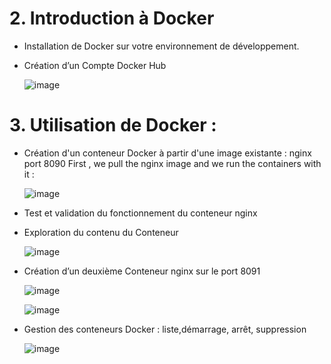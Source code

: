 # 2. Introduction à Docker
- Installation de Docker sur votre environnement de développement.
- Création d’un Compte Docker Hub

  ![image](https://github.com/firassaada/Devops-Labs/assets/94303698/a4433315-7562-46be-b5d5-54266b83b816)

# 3. Utilisation de Docker :
- Création d'un conteneur Docker à partir d'une image existante : nginx port 8090
  First , we pull the nginx image and we run the containers with it :

  ![image](https://github.com/firassaada/Devops-Labs/assets/94303698/d6e7cbf8-5ef1-45c4-bb28-3f23bb3cfb75)

- Test et validation du fonctionnement du conteneur nginx
- Exploration du contenu du Conteneur

  ![image](https://github.com/firassaada/Devops-Labs/assets/94303698/3780b4d6-c452-449c-8a21-46d2c392aafe)

- Création d’un deuxième Conteneur nginx sur le port 8091
  
  ![image](https://github.com/firassaada/Devops-Labs/assets/94303698/9a312d2a-54e7-42e1-bcfe-1967010d4e81)

  ![image](https://github.com/firassaada/Devops-Labs/assets/94303698/0a4de02d-9993-4e53-87cc-12fbf15d31b0)

- Gestion des conteneurs Docker : liste,démarrage, arrêt, suppression

  ![image](https://github.com/firassaada/Devops-Labs/assets/94303698/028fe71e-bbc8-43fa-b0a7-7078a26b99a8)
